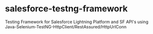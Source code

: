 # salesforce-testng-framework
Testing Framework for Salesforce Lightning Platform and SF API's using Java-Selenium-TestNG-HttpClient/RestAssured/HttpUrlConn
